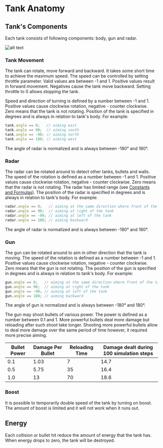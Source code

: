 # Tank Anatomy

## Tank's Components

Each tank consists of following components: body, gun and radar.

![alt text](/img/tank_parts.png)

### Tank Movement

The tank can rotate, move forward and backward. It takes some short time to achieve the maximum speed. The speed can be controlled by setting throttle parameter. Valid values are between -1 and 1. Positive values result in forward movement. Negatives cause the tank move backward. Setting throttle to 0 allows stopping the tank.

Speed and direction of turning is defined by a number between -1 and 1. Positive values cause clockwise rotation, negative - counter clockwise. Zero means that the tank is not rotating. Position of the tank is specified in degrees and is always in relation to tank's body. For example:

```javascript
tank.angle == 0;   // aiming east
tank.angle == 90;  // aiming south
tank.angle == -90; // aiming north
tank.angle == 180; // aiming west
```

The angle of radar is normalized and is always between -180° and 180°.

### Radar

The radar can be rotated around to detect other tanks, bullets and walls. The speed of the rotation is defined as a number between -1 and 1. Positive values cause clockwise rotation, negative - counter clockwise. Zero means that the radar is not rotating. The radar has limited range (see [Constants and Formulas](consts.md)). The position of the radar is specified in degrees and is always in relation to tank's body. For example:

```javascript
radar.angle == 0;   // aiming at the same direction where front of the tank
radar.angle == 90;  // aiming at right of the tank
radar.angle == -90; // aiming at left of the tank
radar.angle == 180; // aiming backward
```

The angle of radar is normalized and is always between -180° and 180°.

### Gun

The gun can be rotated around to aim in other direction that the tank is moving. The speed of the rotation is defined as a number between -1 and 1. Positive values cause clockwise rotation, negative - counter clockwise. Zero means that the gun is not rotating. The position of the gun is specified in degrees and is always in relation to tank's body. For example:

```javascript
gun.angle == 0;   // aiming at the same direction where front of the tank
gun.angle == 90;  // aiming at right of the tank
gun.angle == -90; // aiming at left of the tank
gun.angle == 180; // aiming backward
```

The angle of gun is normalized and is always between -180° and 180°.

The gun may shoot bullets of various power. The power is defined as a number between 0.1 and 1. More powerful bullets deal more damage but reloading after such shoot take longer. Shooting more powerful bullets allow to deal more damage over the same period of time however, it required more precise aiming.

Bullet Power | Damage Per Bullet | Reloading Time | Damage dealt during 100 simulation steps
-------------|-------------------|----------------|------------------------------------------
0.1          | 1.03              | 7              | 14.7
0.5          | 5.75              | 35             | 16.4
1.0          | 13                | 70             | 18.6


### Boost

It is possible to temporarily double speed of the tank by turning on boost. The amount of boost is limited and it will not work when it runs out.

## Energy

Each collision or bullet hit reduce the amount of energy that the tank has. When energy drops to zero, the tank will be destroyed.
